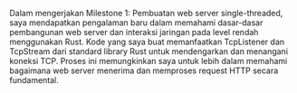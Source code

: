 Dalam mengerjakan Milestone 1: Pembuatan web server single-threaded, saya mendapatkan pengalaman baru dalam memahami dasar-dasar pembangunan web server dan interaksi jaringan pada level rendah menggunakan Rust. Kode yang saya buat memanfaatkan TcpListener dan TcpStream dari standard library Rust untuk mendengarkan dan menangani koneksi TCP. Proses ini memungkinkan saya untuk lebih dalam memahami bagaimana web server menerima dan memproses request HTTP secara fundamental. 
